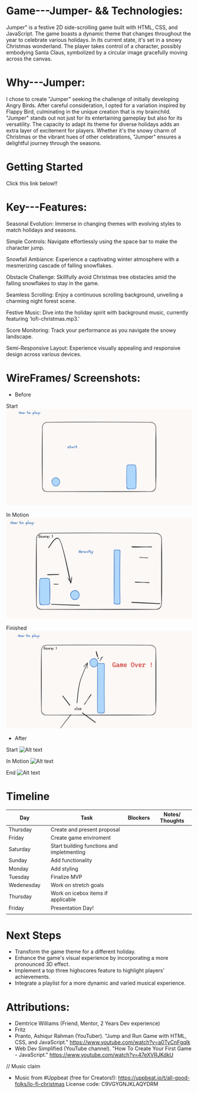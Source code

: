 # Game---Jumper- && Technologies:
Jumper" is a festive 2D side-scrolling game built with HTML, CSS, and JavaScript. The game boasts a dynamic theme that changes throughout the year to celebrate various holidays. In its current state, it's set in a snowy Christmas wonderland. The player takes control of a character, possibly embodying Santa Claus, symbolized by a circular image gracefully moving across the canvas.

# Why---Jumper:
I chose to create "Jumper" seeking the challenge of initially developing Angry Birds. After careful consideration, I opted for a variation inspired by Flappy Bird, culminating in the unique creation that is my brainchild. "Jumper" stands out not just for its entertaining gameplay but also for its versatility. The capacity to adapt its theme for diverse holidays adds an extra layer of excitement for players. Whether it's the snowy charm of Christmas or the vibrant hues of other celebrations, "Jumper" ensures a delightful journey through the seasons.

# Getting Started
Click this link below!!


# Key---Features:

Seasonal Evolution: Immerse in changing themes with evolving styles to match holidays and seasons.

Simple Controls: Navigate effortlessly using the space bar to make the character jump.

Snowfall Ambiance: Experience a captivating winter atmosphere with a mesmerizing cascade of falling snowflakes.

Obstacle Challenge: Skillfully avoid Christmas tree obstacles amid the falling snowflakes to stay in the game.

Seamless Scrolling: Enjoy a continuous scrolling background, unveiling a charming night forest scene.

Festive Music: Dive into the holiday spirit with background music, currently featuring 'lofi-christmas.mp3.'

Score Monitoring: Track your performance as you navigate the snowy landscape.

Semi-Responsive Layout: Experience visually appealing and responsive design across various devices.

# WireFrames/ Screenshots: 
- Before

Start ![Alt text](<assets/Game (Start).png>)

In Motion ![Alt text](<assets/Game (in Motion).png>)

Finished ![Alt text](<assets/Game (End).png>)

- After

Start ![Alt text](<assets/Finished  (Start).png>)

In Motion ![Alt text](<assets/Finished (In Motion).png>)

End ![Alt text](<assets/Finished (End).png>)

# Timeline

| Day        |   | Task                               | Blockers | Notes/ Thoughts |
|------------|---|------------------------------------|----------|-----------------|
| Thursday   |   | Create and present proposal        |          |                 |
| Friday     |   | Create game enviroment         |          |                 |
| Saturday   |   | Start building functions and impletmenting            |          |                 |
| Sunday     |   | Add functionality                  |          |                 |
| Monday     |   | Add styling                        |          |                 |
| Tuesday    |   | Finalize MVP                       |          |                 |
| Wedenesday |   | Work on stretch goals              |          |                 |
| Thursday   |   | Work on icebox items if applicable |          |                 |
| Friday     |   | Presentation Day!                  |          |                 |
|            |   |                                    |          |                 |

# Next Steps

- Transform the game theme for a different holiday.
- Enhance the game's visual experience by incorporating a more pronounced 3D effect.
- Implement a top three highscores feature to highlight players' achievements.
- Integrate a playlist for a more dynamic and varied musical experience.


# Attributions:
- Demtrice Williams (Friend, Mentor, 2 Years Dev experience)
- Fritz 
- Pranto, Ashiqur Rahman (YouTuber). "Jump and Run Game with HTML, CSS, and JavaScript." https://www.youtube.com/watch?v=a0TyCnFgqlk
- Web Dev Simplified (YouTube channel). "How To Create Your First Game - JavaScript." https://www.youtube.com/watch?v=47eXVRJKdkU 

// Music claim
- Music from #Uppbeat (free for Creators!):
https://uppbeat.io/t/all-good-folks/lo-fi-christmas
License code: C9VGYGNJKLAQYDRM


